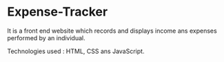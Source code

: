 # Expense-Tracker

It is a front end website which records and displays income ans expenses performed by an individual. 

Technologies used : HTML, CSS ans JavaScript.
